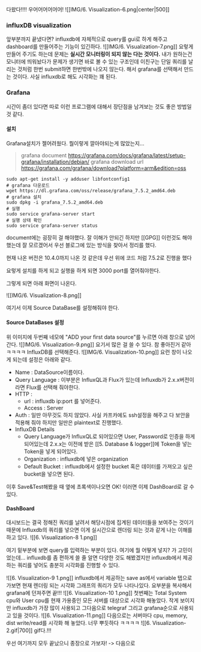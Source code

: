 다왔다!!!! 우어어어어어어!
![[IMG/6. Visualization-6.png|center|500]]


### influxDB visualization

앞부분까지 끝냈다면? influxdb에 자체적으로 query를 gui로 하게 해주고 dashboard를 만들어주는 기능이 있긴하다.
![[IMG/6. Visualization-7.png]]
요렇게 만들어 주기도 하는데 문제는 **실시간 모니터링이 되지 않는 다는 것이다.** 내가 원하는건 모니터에 띄워놨다가 문제가 생기면 바로 볼 수 있는 구조인데 이친구는 단일 쿼리를 날리는 것처럼 한번 submit하면 한번밖에 나오지 않는다. 해서 grafana를 선택해서 만드는 것이다.
사실 influxdb로 해도 시각화는 꽤 된다.

### Grafana

시간이 좀더 있다면 따로 이런 프로그램에 대해서 장단점을 남겨보는 것도 좋은 방법일 것 같다.

#### 설치

Grafana설치가 젤어려웠다. 뭘이렇게 깔아야되는게 많았는지...

> grafana document
> https://grafana.com/docs/grafana/latest/setup-grafana/installation/debian/
> grafana download url
> https://grafana.com/grafana/download?platform=arm&edition=oss
```
sudo apt-get install -y adduser libfontconfig1
# grafana 다운로드 
wget https://dl.grafana.com/oss/release/grafana_7.5.2_amd64.deb
# grafana 설치 
sudo dpkg -i grafana_7.5.2_amd64.deb
# 실행
sudo service grafana-server start
# 실행 상태 확인 
sudo service grafana-server status
```
document에는 굉장히 걸 해야했다. 잘 이해가 안되긴 하지만 [[GPG]] 이런것도 해야했는데 잘 모르겠어서 우선 블로그에 있는 방식을 찾아서 정리를 했다.

현재 나온 버전은 10.4.0까지 나온 것 같은데 우선 위에 코드 처럼 7.5.2로 진행을 했다

요렇게 설치를 하게 되고 실행을 하게 되면 3000 port를 열어줘야한다.

그렇게 되면 아래 화면이 나온다.

![[IMG/6. Visualization-8.png]]

여기서 이제 Source DataBase를 설정해줘야 한다.

#### Source DataBases 설정

위 이미지에 두번째 네모에 "ADD your first data source"를 누르면 아래 창으로 넘어간다.
![[IMG/6. Visualization-9.png]]
요기서 많은 걸 쓸 수 있다. 참 좋아진거 같아 ㅋㅋㅋㅋ InfluxDB를 선택해준다.
![[IMG/6. Visualization-10.png]]
요런 창이 나오게 되는데 설정은 아래와 같다.

* Name : DataSource이름이다. 
* Query Language : 이부분은 InfluxQL과 Flux가 있는데 Influxdb가 2.x.x버전이라면 Flux를 선택해 줘야한다.
* HTTP : 
	* url : influxdb ip:port 를 넣어준다.
	* Access : Server
* Auth : 일딴 아무것도 하지 않았다. 사실 카프카에도 ssh설정을 해주고 다 보안을 적용해 줘야 하지만 일딴은 plaintext로 진행했다.
* InfluxDB Details
	* Query Language가 InfluxQL로 되어있으면 User, Password로 인증을 하게 되어있는데 2.x.x는 이전에 받은 [[5. Database & logger]]에 Token을 넣는 Token을 넣게 되어있다.
	* Organization : influxdb에 넣은 organization
	* Default Bucket : influxdb에서 설정한 bucket 혹은 데이터를 가져오고 싶은 bucket을 넣으면 된다.

이후 Save&Test해봤을 때 옆에 초록색이나오면 OK! 이러면 이제 DashBoard로 갈 수 있다.

#### DashBoard

대시보드는 결국 정해진 쿼리를 날려서 해당시점에 집계된 데이터들을 보여주는 것이기 때문에 Influxdb의 쿼리를 넣으면 이게 실시간으로 렌더링 되는 것과 같게 나는 이해를 하고 있다.
![[6. Visualization-8 1.png]]

여기 밑부분에 보면 query를 입력하는 부분이 있다. 여기에 뭘 어떻게 넣지? 가 고민이었는데... influxdb를 좀 편하게 쓸 줄 알면 다양한 것도 해봤겠지만 influxdb에서 제공하는 쿼리를 넣어도 충분히 시각화를 진행할 수 있다.

![[6. Visualization-9 1.png]]
influxdb에서 제공하는 save as에서 variable 탭으로 가보면 현재 렌더링 되는 시각화 그래프의 쿼리가 모두 나타나있다. 요부분을 복사해서 grafana에 던져주면 끝!!!
![[6. Visualization-10 1.png]]
첫번째는 Total System cpu와 User cpu를 현재 가용중인 모든 서버를 대상으로 시각화 해놓았다. 
작게 보이지만 influxdb가 가장 많이 사용되고 그다음으로 telegraf 그리고 grafana순으로 사용되고 있을 것이다.
![[6. Visualization-11.png]]
다음으로는 서버마다 cpu, memory, dist write/read를 시각화 해 놓았다. 너무 뿌듯하다 ㅋㅋㅋㅋ
![[6. Visualization-2.gif|700]] gif다.!!!

우선 여기까지 모두 끝났으니 종장으로 가보자!
-> 다음으로
